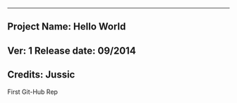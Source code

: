-------------------------------------------------------------------------------
Project Name: Hello  World 
-------------------------------------------------------------------------------
Ver: 1
Release date: 09/2014
-------------------------------------------------------------------------------
Credits: Jussic 
-------------------------------------------------------------------------------

First Git-Hub Rep
